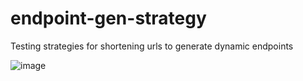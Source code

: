 # endpoint-gen-strategy
Testing strategies for shortening urls to generate dynamic endpoints

![image](https://github.com/VStahelin/endpoint-gen-strategy/assets/42194516/b19e966d-730e-4b39-9073-103140e949d4)
